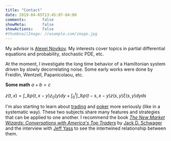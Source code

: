```yaml
---
title: "Contact"
date: 2019-04-05T13:45:07-04:00
comments:       false
showMeta:       false
showActions:    false
#thumbnailImage: //example.com/image.jpg
---
```

My advisor is [Alexei Novikov](https://www.math.psu.edu/~anovikov/). My interests cover topics in partial differential equations and probability, stochastic PDE, etc.

At the moment, I investigate the long time behavior of a Hamiltonian system driven by slowly decorrelating noise. Some early works were done by Freidlin, Wentzell, Papanicolaou, etc.  

**Some math**  $a+b=c$

$z(t,x)=\int\_{\mathbb R}p(t,x-y)z_0(y)dy+\int_0^t\int\_{\mathbb R}p(t-s,x-y)z(s,y)\xi(s,y)dyds$

I'm also starting to learn about [trading](https://www.investopedia.com/trading-4427765) and [poker](https://en.wikipedia.org/wiki/Poker) more seriously (like in a systematic way). These two subjects share many features and strategies that can be applied to one another. I recommend the book [_The New Market Wizards: Conversations with America's Top Traders_](https://en.wikipedia.org/wiki/The_New_Market_Wizards) by [Jack D. Schwager](https://en.wikipedia.org/wiki/Jack_D._Schwager) and the interview with [Jeff Yass](https://en.wikipedia.org/wiki/Jeff_Yass) to see the intertwined relationship between them.  
